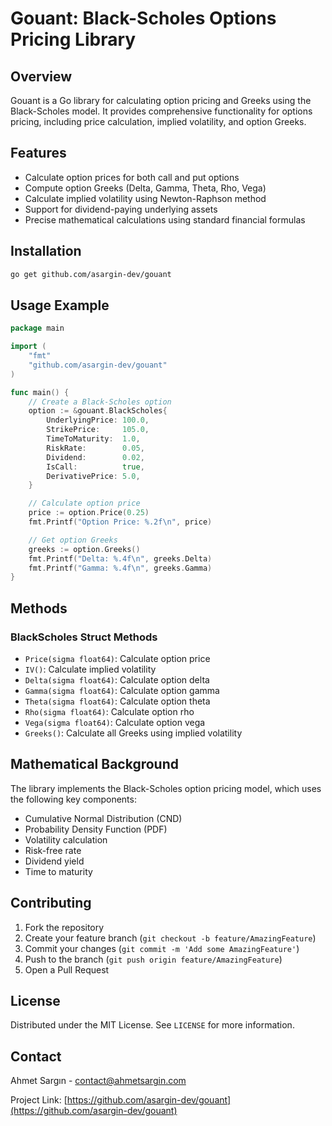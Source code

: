 # Gouant: Black-Scholes Options Pricing Library

## Overview

Gouant is a Go library for calculating option pricing and Greeks using the Black-Scholes model. It provides comprehensive functionality for options pricing, including price calculation, implied volatility, and option Greeks.

## Features

- Calculate option prices for both call and put options
- Compute option Greeks (Delta, Gamma, Theta, Rho, Vega)
- Calculate implied volatility using Newton-Raphson method
- Support for dividend-paying underlying assets
- Precise mathematical calculations using standard financial formulas

## Installation

```bash
go get github.com/asargin-dev/gouant
```

## Usage Example

```go
package main

import (
    "fmt"
    "github.com/asargin-dev/gouant"
)

func main() {
    // Create a Black-Scholes option
    option := &gouant.BlackScholes{
        UnderlyingPrice: 100.0,
        StrikePrice:     105.0,
        TimeToMaturity:  1.0,
        RiskRate:        0.05,
        Dividend:        0.02,
        IsCall:          true,
        DerivativePrice: 5.0,
    }

    // Calculate option price
    price := option.Price(0.25)
    fmt.Printf("Option Price: %.2f\n", price)

    // Get option Greeks
    greeks := option.Greeks()
    fmt.Printf("Delta: %.4f\n", greeks.Delta)
    fmt.Printf("Gamma: %.4f\n", greeks.Gamma)
}
```

## Methods

### BlackScholes Struct Methods

- `Price(sigma float64)`: Calculate option price
- `IV()`: Calculate implied volatility
- `Delta(sigma float64)`: Calculate option delta
- `Gamma(sigma float64)`: Calculate option gamma
- `Theta(sigma float64)`: Calculate option theta
- `Rho(sigma float64)`: Calculate option rho
- `Vega(sigma float64)`: Calculate option vega
- `Greeks()`: Calculate all Greeks using implied volatility

## Mathematical Background

The library implements the Black-Scholes option pricing model, which uses the following key components:
- Cumulative Normal Distribution (CND)
- Probability Density Function (PDF)
- Volatility calculation
- Risk-free rate
- Dividend yield
- Time to maturity

## Contributing

1. Fork the repository
2. Create your feature branch (`git checkout -b feature/AmazingFeature`)
3. Commit your changes (`git commit -m 'Add some AmazingFeature'`)
4. Push to the branch (`git push origin feature/AmazingFeature`)
5. Open a Pull Request

## License

Distributed under the MIT License. See `LICENSE` for more information.

## Contact

Ahmet Sargın - contact@ahmetsargin.com

Project Link: [https://github.com/asargin-dev/gouant](https://github.com/asargin-dev/gouant)
